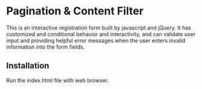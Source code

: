 # Pagination & Content Filter 

This is an interactive registration form built by javascript and jQuery. It has customized and conditional behavior and interactivity, and can validate user input and providing helpful error messages when the user enters invalid information into the form fields.

## Installation

Run the index.html file with web browser.
